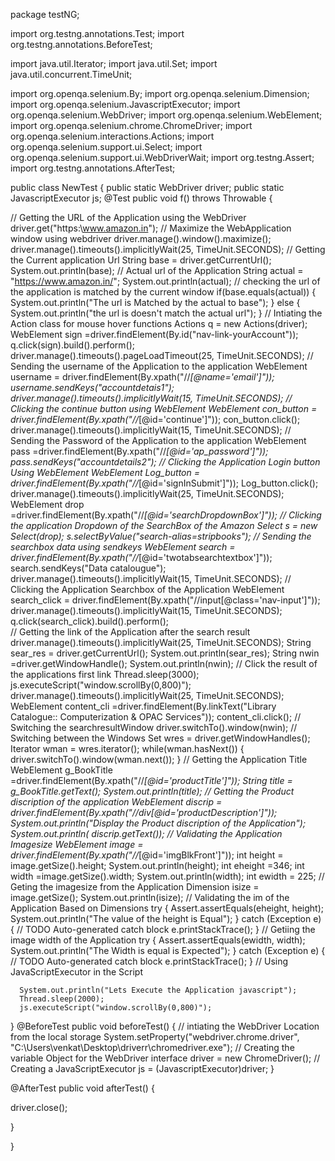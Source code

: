 package testNG;

import org.testng.annotations.Test;
import org.testng.annotations.BeforeTest;

import java.util.Iterator;
import java.util.Set;
import java.util.concurrent.TimeUnit;

import org.openqa.selenium.By;
import org.openqa.selenium.Dimension;
import org.openqa.selenium.JavascriptExecutor;
import org.openqa.selenium.WebDriver;
import org.openqa.selenium.WebElement;
import org.openqa.selenium.chrome.ChromeDriver;
import org.openqa.selenium.interactions.Actions;
import org.openqa.selenium.support.ui.Select;
import org.openqa.selenium.support.ui.WebDriverWait;
import org.testng.Assert;
import org.testng.annotations.AfterTest;

public class NewTest {
	public static WebDriver driver;
	public static JavascriptExecutor js;
  @Test
  public void f() throws Throwable {
	  
//	  Getting the URL of the Application using the WebDriver  
	  driver.get("https:\\www.amazon.in");
//	  Maximize the WebApplication window using webdriver
	  driver.manage().window().maximize();
	  driver.manage().timeouts().implicitlyWait(25, TimeUnit.SECONDS);
//	Getting the Current application Url
	  String base = driver.getCurrentUrl();
	  System.out.println(base);
//	Actual url of the Application
	  String actual = "https://www.amazon.in/";
	  System.out.println(actual);
//	checking the url of the application is matched by the current window 
	  if(base.equals(actual))
	  {
		  System.out.println("The url is Matched by the actual to base");
	  }
	  else
	  {
		  System.out.println("the url is doesn't match the actual url");
	  }
//	Intiating the Action class for mouse hover functions
	  Actions q = new Actions(driver);
	  WebElement sign =driver.findElement(By.id("nav-link-yourAccount"));
	  q.click(sign).build().perform();
	  driver.manage().timeouts().pageLoadTimeout(25, TimeUnit.SECONDS);
//	  Sending the username of the Application to the application
	  WebElement username = driver.findElement(By.xpath("//*[@name='email']"));
	  username.sendKeys("accountdetais1");
	  driver.manage().timeouts().implicitlyWait(15, TimeUnit.SECONDS);
//	  Clicking the continue button using WebElement
	  WebElement con_button = driver.findElement(By.xpath("//*[@id='continue']"));
	  con_button.click();
	  driver.manage().timeouts().implicitlyWait(15, TimeUnit.SECONDS);
//	  Sending the Password of the Application to the application
	  WebElement pass =driver.findElement(By.xpath("//*[@id='ap_password']"));
	  pass.sendKeys("accountdetails2");
//	  Clicking the Application Login button Using WebElement
	  WebElement Log_button = driver.findElement(By.xpath("//*[@id='signInSubmit']"));
	  Log_button.click();
	  driver.manage().timeouts().implicitlyWait(25, TimeUnit.SECONDS);
	  WebElement drop =driver.findElement(By.xpath("//*[@id='searchDropdownBox']"));
//    Clicking the application Dropdown of the SearchBox of the Amazon
	  Select s = new Select(drop);
	  s.selectByValue("search-alias=stripbooks");
//	  Sending the searchbox data using sendkeys
	  WebElement search = driver.findElement(By.xpath("//*[@id='twotabsearchtextbox']"));
	  search.sendKeys("Data catalougue");
	  driver.manage().timeouts().implicitlyWait(15, TimeUnit.SECONDS);
//	  Clicking the Application Searchbox of the Application
	  WebElement search_click = driver.findElement(By.xpath("//input[@class='nav-input']"));
	  driver.manage().timeouts().implicitlyWait(15, TimeUnit.SECONDS);
	  q.click(search_click).build().perform();  
//	  Getting the link of the Application after the search result
	  driver.manage().timeouts().implicitlyWait(25, TimeUnit.SECONDS);
      String sear_res = driver.getCurrentUrl();
	  System.out.println(sear_res); 
	  String nwin =driver.getWindowHandle();
	  System.out.println(nwin);
//	  Click the result of the applications first link
	  Thread.sleep(3000);
	  js.executeScript("window.scrollBy(0,800)");
	  driver.manage().timeouts().implicitlyWait(25, TimeUnit.SECONDS);
	  WebElement content_cli =driver.findElement(By.linkText("Library Catalogue:: Computerization & OPAC Services"));
	  content_cli.click();
//	  Switching the searchresultWindow
	  driver.switchTo().window(nwin);
//	  Switching between the Windows
	  Set<String> wres = driver.getWindowHandles();
	  Iterator<String> wman = wres.iterator();
	  while(wman.hasNext())
	  {
		  driver.switchTo().window(wman.next());
	  }
//	  Getting the Application Title
	  WebElement g_BookTitle =driver.findElement(By.xpath("//*[@id='productTitle']"));
	  String title = g_BookTitle.getText();
	  System.out.println(title);
//	  Getting the Product discription of the application
	  WebElement discrip = driver.findElement(By.xpath("//div[@id='productDescription']"));
	  System.out.println("Display the Product discription of the Application");
	  System.out.println( discrip.getText());
//	  Validating the Application Imagesize 
	  WebElement image = driver.findElement(By.xpath("//*[@id='imgBlkFront']"));
	  int height = image.getSize().height;
	  System.out.println(height);
	  int eheight =346;
	  int width =image.getSize().width;
	  System.out.println(width);
	  int ewidth   = 225;
//	  Geting the imagesize from the Application
	  Dimension isize = image.getSize();
	  System.out.println(isize);
//	  Validating the im of the Application Based on Dimensions
	  try {
		Assert.assertEquals(eheight, height);
		System.out.println("The value of the height is Equal");
	} catch (Exception e) {
		// TODO Auto-generated catch block
		e.printStackTrace();
	}
//	  Getiing the image width of the Application
	  try {
		Assert.assertEquals(ewidth, width);
		System.out.println("The Width is equal is Expected");
	} catch (Exception e) {
		// TODO Auto-generated catch block
		e.printStackTrace();
	}
//	 Using JavaScriptExecutor in the Script
	  
	  System.out.println("Lets Execute the Application javascript");
	  Thread.sleep(2000);
      js.executeScript("window.scrollBy(0,800)");
	
      
      
      
  }
  @BeforeTest
  public void beforeTest() {
//	 intiating the WebDriver Location from the local storage
	  System.setProperty("webdriver.chrome.driver", "C:\\Users\\venkat\\Desktop\\driverr\\chromedriver.exe");
//	 Creating the variable Object for the WebDriver interface
	  driver = new ChromeDriver(); 
//	  Creating a JavaScriptExecutor
	  js = (JavascriptExecutor)driver;
  }

  @AfterTest
  public void afterTest() {
	  
	  
 
  driver.close();
  
  
  
  }

}
